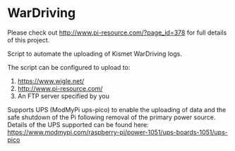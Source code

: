 # WarDriving

Please check out http://www.pi-resource.com/?page_id=378 for full details of this project.

Script to automate the uploading of Kismet WarDriving logs.

The script can be configured to upload to:
  1. https://www.wigle.net/
  2. http://www.pi-resource.com/
  3. An FTP server specified by you

Supports UPS (ModMyPi ups-pico) to enable the uploading of data and the safe shutdown of the Pi following removal of the primary power source. Details of the UPS supported can be found here: https://www.modmypi.com/raspberry-pi/power-1051/ups-boards-1051/ups-pico
